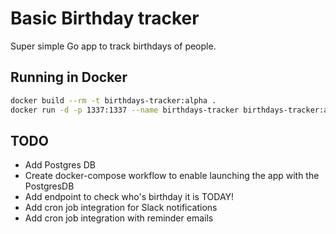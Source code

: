 # Basic Birthday tracker

Super simple Go app to track birthdays of people.

## Running in Docker

```bash
docker build --rm -t birthdays-tracker:alpha .
docker run -d -p 1337:1337 --name birthdays-tracker birthdays-tracker:alpha 
```

## TODO

- Add Postgres DB
- Create docker-compose workflow to enable launching the app with the PostgresDB
- Add endpoint to check who's birthday it is TODAY!
- Add cron job integration for Slack notifications
- Add cron job integration with reminder emails
